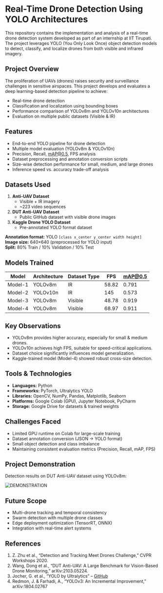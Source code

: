 # Real-Time Drone Detection Using YOLO Architectures

This repository contains the implementation and analysis of a real-time drone detection system developed as part of an internship at IIT Tirupati. The project leverages YOLO (You Only Look Once) object detection models to detect, classify, and localize drones from both visible and infrared imagery.

## Project Overview

The proliferation of UAVs (drones) raises security and surveillance challenges in sensitive airspaces. This project develops and evaluates a deep learning-based detection pipeline to achieve:

- Real-time drone detection
- Classification and localization using bounding boxes
- Performance comparison of YOLOv8m and YOLOv10n architectures
- Evaluation on multiple public datasets (Visible & IR)

## Features

- End-to-end YOLO pipeline for drone detection
- Multiple model evaluation (YOLOv8m & YOLOv10n)
- Precision, Recall, mAP@0.5, FPS analysis
- Dataset preprocessing and annotation conversion scripts
- Size-wise detection performance for small, medium, and large drones
- Inference speed vs. accuracy trade-off analysis

## Datasets Used

1. **Anti-UAV Dataset**
   - Visible + IR imagery
   - ~223 video sequences
2. **DUT Anti-UAV Dataset**
   - Public GitHub dataset with visible drone images
3. **Kaggle Drone YOLO Dataset**
   - Pre-annotated YOLO format dataset

**Annotation format:** YOLO `[class x_center y_center width height]`  
**Image size:** 640×640 (preprocessed for YOLO input)  
**Split:** 80% Train / 10% Validation / 10% Test

## Models Trained

| Model   | Architecture | Dataset Type | FPS  | mAP@0.5 |
|--------|-------------|-------------|------|--------|
| Model-1 | YOLOv8m     | IR          | 58.82 | 0.791 |
| Model-2 | YOLOv10n    | IR          | 145   | 0.573 |
| Model-3 | YOLOv8m     | Visible     | 48.78 | 0.919 |
| Model-4 | YOLOv8m     | Visible     | 68.97 | 0.911 |

## Key Observations

- YOLOv8m provides higher accuracy, especially for small & medium drones.
- YOLOv10n achieves high FPS, suitable for speed-critical applications.
- Dataset choice significantly influences model generalization.
- Kaggle-trained model (Model-4) showed robust cross-size detection.

## Tools & Technologies

- **Languages:** Python
- **Frameworks:** PyTorch, Ultralytics YOLO
- **Libraries:** OpenCV, NumPy, Pandas, Matplotlib, Seaborn
- **Platforms:** Google Colab (GPU), Jupyter Notebook, PyCharm
- **Storage:** Google Drive for datasets & trained weights

## Challenges Faced

- Limited GPU runtime on Colab for large-scale training
- Dataset annotation conversion (JSON → YOLO format)
- Small object detection and class imbalance
- Maintaining consistent evaluation metrics (Precision, Recall, mAP, FPS)

## Project Demonstration

Detection results on DUT Anti-UAV dataset using YOLOv8m:

![DEMONSTRATION](https://github.com/user-attachments/assets/1a98c20e-11cc-4c6b-bd42-ab44e59f98fc)


## Future Scope

- Multi-drone tracking and temporal consistency
- Swarm detection with multiple drone classes
- Edge deployment optimization (TensorRT, ONNX)
- Integration with real-time alert systems

## References

1. Z. Zhu et al., “Detection and Tracking Meet Drones Challenge,” CVPR Workshops 2020.  
2. Wang, Dong et al., “DUT Anti-UAV: A Large Benchmark for Vision-Based Drone Monitoring,” arXiv:2103.05224.  
3. Jocher, G. et al., “YOLO by Ultralytics” – [GitHub](https://github.com/ultralytics/yolov5)  
4. Redmon, J. & Farhadi, A., “YOLOv3: An Incremental Improvement,” arXiv:1804.02767
